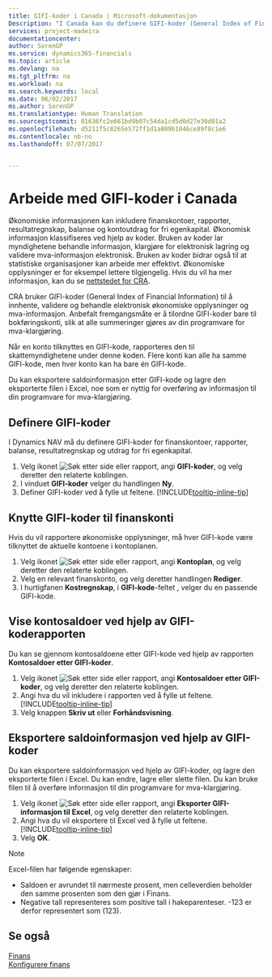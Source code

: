 ```yaml
---
title: GIFI-koder i Canada | Microsoft-dokumentasjon
Description: "I Canada kan du definere GIFI-koder (General Index of Financial Information) og tilordne dem til bokføringskonti"
services: project-madeira
documentationcenter: 
author: SorenGP
ms.service: dynamics365-financials
ms.topic: article
ms.devlang: na
ms.tgt_pltfrm: na
ms.workload: na
ms.search.keywords: local
ms.date: 06/02/2017
ms.author: SorenGP
ms.translationtype: Human Translation
ms.sourcegitcommit: 81636fc2e661bd9b07c54da1cd5d0d27e30d01a2
ms.openlocfilehash: d5211f5c8265e572ff1d1a809b1046ce89f8c1e6
ms.contentlocale: nb-no
ms.lasthandoff: 07/07/2017


---
```

# <a name="how-to-work-with-gifi-codes-in-canada"></a>Arbeide med GIFI-koder i Canada
Økonomiske informasjonen kan inkludere finanskontoer, rapporter, resultatregnskap, balanse og kontoutdrag for fri egenkapital. Økonomisk informasjon klassifiseres ved hjelp av koder. Bruken av koder lar myndighetene behandle informasjon, klargjøre for elektronisk lagring og validere mva-informasjon elektronisk. Bruken av koder bidrar også til at statistiske organisasjoner kan arbeide mer effektivt. Økonomiske opplysninger er for eksempel lettere tilgjengelig. Hvis du vil ha mer informasjon, kan du se [nettstedet for CRA](http://www.cra-arc.gc.ca/).

CRA bruker GIFI-koder (General Index of Financial Information) til å innhente, validere og behandle elektronisk økonomiske opplysninger og mva-informasjon. Anbefalt fremgangsmåte er å tilordne GIFI-koder bare til bokføringskonti, slik at alle summeringer gjøres av din programvare for mva-klargjøring.

Når en konto tilknyttes en GIFI-kode, rapporteres den til skattemyndighetene under denne koden. Flere konti kan alle ha samme GIFI-kode, men hver konto kan ha bare én GIFI-kode.

Du kan eksportere saldoinformasjon etter GIFI-kode og lagre den eksporterte filen i Excel, noe som er nyttig for overføring av informasjon til din programvare for mva-klargjøring.

## <a name="to-set-up-gifi-codes"></a>Definere GIFI-koder
I Dynamics NAV må du definere GIFI-koder for finanskontoer, rapporter, balanse, resultatregnskap og utdrag for fri egenkapital.

1. Velg ikonet ![Søk etter side eller rapport](media/ui-search/search_small.png "Ikonet Søk etter side eller rapport"), angi **GIFI-koder**, og velg deretter den relaterte koblingen.
2. I vinduet **GIFI-koder** velger du handlingen **Ny**.
3. Definer GIFI-koder ved å fylle ut feltene. [!INCLUDE[tooltip-inline-tip](includes/tooltip-inline-tip_md.md)]

## <a name="to-associate-gifi-codes-with-gl-accounts"></a>Knytte GIFI-koder til finanskonti
Hvis du vil rapportere økonomiske opplysninger, må hver GIFI-kode være tilknyttet de aktuelle kontoene i kontoplanen.

1. Velg ikonet ![Søk etter side eller rapport](media/ui-search/search_small.png "Ikonet Søk etter side eller rapport"), angi **Kontoplan**, og velg deretter den relaterte koblingen.
2. Velg en relevant finanskonto, og velg deretter handlingen **Rediger**.
3. I hurtigfanen **Kostregnskap**, i **GIFI-kode**-feltet , velger du en passende GIFI-kode.

## <a name="to-view-account-balances-using-the-gifi-code-report"></a>Vise kontosaldoer ved hjelp av GIFI-koderapporten
Du kan se gjennom kontosaldoene etter GIFI-kode ved hjelp av rapporten **Kontosaldoer etter GIFI-koder**.

1. Velg ikonet ![Søk etter side eller rapport](media/ui-search/search_small.png "Ikonet Søk etter side eller rapport"), angi **Kontosaldoer etter GIFI-koder**, og velg deretter den relaterte koblingen.
2. Angi hva du vil inkludere i rapporten ved å fylle ut feltene. [!INCLUDE[tooltip-inline-tip](includes/tooltip-inline-tip_md.md)]
3. Velg knappen **Skriv ut** eller **Forhåndsvisning**.

## <a name="to-export-balance-information-using-gifi-codes"></a>Eksportere saldoinformasjon ved hjelp av GIFI-koder
Du kan eksportere saldoinformasjon ved hjelp av GIFI-koder, og lagre den eksporterte filen i Excel. Du kan endre, lagre eller slette filen. Du kan bruke filen til å overføre informasjon til din programvare for mva-klargjøring.

1. Velg ikonet ![Søk etter side eller rapport](media/ui-search/search_small.png "Ikonet Søk etter side eller rapport"), angi **Eksporter GIFI-informasjon til Excel**, og velg deretter den relaterte koblingen.
2. Angi hva du vil eksportere til Excel ved å fylle ut feltene. [!INCLUDE[tooltip-inline-tip](includes/tooltip-inline-tip_md.md)]
3. Velg **OK**.

> [!NOTE]  
>   Excel-filen har følgende egenskaper:

* Saldoen er avrundet til nærmeste prosent, men celleverdien beholder den samme prosenten som den gjør i Finans.
* Negative tall representeres som positive tall i hakeparenteser. -123 er derfor representert som (123).

## <a name="see-also"></a>Se også
[Finans](finance.md)   
[Konfigurere finans](finance-setup-finance.md)

